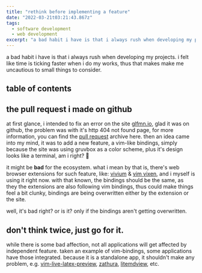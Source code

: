 ```yaml
---
title: "rethink before implementing a feature"
date: "2022-03-21t03:21:43.867z"
tags:
  - software development 
  - web development
excerpt: "a bad habit i have is that i always rush when developing my projects. i felt like time is ticking faster when i do my works, thus that makes make me uncautious to small things to consider."
---
```


a bad habit i have is that i always rush when developing my projects. i felt like time is ticking faster when i do my works, thus that makes make me uncautious to small things to consider.

## table of contents

## the pull request i made on github

at first glance, i intended to fix an error on the site [glfmn.io](https://glfmn.io), glad it was on github, the problem was with it's http 404 not found page, for more information, you can find the [pull request](https://github.com/glfmn/glfmn.io/pull/4) archive here. then an idea came into my mind, it was to add a new feature, a vim-like bindings, simply because the site was using gruvbox as a color scheme, plus it's design looks like a terminal, am i right? 🧐

it might be **bad** for the ecosystem. what i mean by that is, there's web browser extensions for such feature, like: [vivium](https://vimium.github.io/) & [vim vixen](https://ueokande.github.io/vim-vixen/), and i myself is using it right now. with that known, the bindings should be the same, as they the extensions are also following vim bindings, thus could make things feel a bit clunky, bindings are being overwritten either by the extension or the site.

well, it's bad right? or is it? only if the bindings aren't getting overwritten.

## don't think twice, just go for it.

while there is some bad affection, not all applications will get affected by independent feature. taken an example of vim-bindings, some applications have those integrated. because it is a standalone app, it shouldn't make any problem, e.g. [vim-live-latex-preview](https://github.com/goballooning/vim-live-latex-preview), [zathura](https://en.wikipedia.org/wiki/zathura_(document_viewer)), [litemdview](https://www.notabug.org/g0tsu/litemdview), etc.
